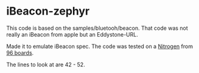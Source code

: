 # iBeacon-zephyr

This code is based on the samples/bluetooh/beacon.
That code was not really an iBeacon from apple but an Eddystone-URL.

Made it to emulate iBeacon spec.
The code was tested on a [Nitrogen][1] from [96 boards][2].

The lines to look at are 42 - 52.



[1]: https://www.zephyrproject.org/doc/boards/arm/96b_nitrogen/doc/96b_nitrogen.html
[2]: http://www.96boards.org/

